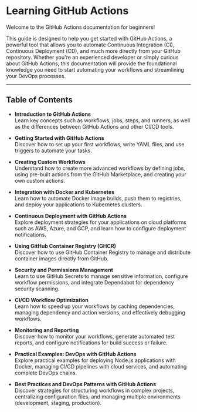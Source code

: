 # Learning GitHub Actions

Welcome to the GitHub Actions documentation for beginners!

This guide is designed to help you get started with GitHub Actions, a powerful tool that allows you to automate Continuous Integration (CI), Continuous Deployment (CD), and much more directly from your GitHub repository. Whether you're an experienced developer or simply curious about GitHub Actions, this documentation will provide the foundational knowledge you need to start automating your workflows and streamlining your DevOps processes.

---

## Table of Contents

- **Introduction to GitHub Actions**  
  Learn key concepts such as workflows, jobs, steps, and runners, as well as the differences between GitHub Actions and other CI/CD tools.

- **Getting Started with GitHub Actions**  
  Discover how to set up your first workflows, write YAML files, and use triggers to automate your tasks.

- **Creating Custom Workflows**  
  Understand how to create more advanced workflows by defining jobs, using pre-built actions from the GitHub Marketplace, and creating your own custom actions.

- **Integration with Docker and Kubernetes**  
  Learn how to automate Docker image builds, push them to registries, and deploy your applications to Kubernetes clusters.

- **Continuous Deployment with GitHub Actions**  
  Explore deployment strategies for your applications on cloud platforms such as AWS, Azure, and GCP, and learn how to configure deployment notifications.

- **Using GitHub Container Registry (GHCR)**  
  Discover how to use GitHub Container Registry to manage and distribute container images directly from GitHub.

- **Security and Permissions Management**  
  Learn to use GitHub Secrets to manage sensitive information, configure workflow permissions, and integrate Dependabot for dependency security scanning.

- **CI/CD Workflow Optimization**  
  Learn how to speed up your workflows by caching dependencies, managing dependency and action versions, and effectively debugging workflows.

- **Monitoring and Reporting**  
  Discover how to monitor your workflows, generate automated test reports, and configure notifications for build success or failure.

- **Practical Examples: DevOps with GitHub Actions**  
  Explore practical examples for deploying Node.js applications with Docker, managing CI/CD pipelines with cloud services, and automating complete DevOps chains.

- **Best Practices and DevOps Patterns with GitHub Actions**  
  Discover strategies for structuring workflows in complex projects, centralizing configuration files, and managing multiple environments (development, staging, production).
